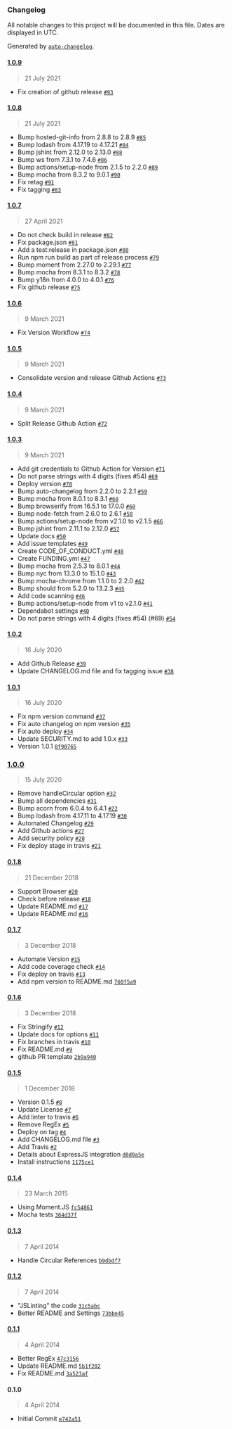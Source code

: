 ### Changelog

All notable changes to this project will be documented in this file. Dates are displayed in UTC.

Generated by [`auto-changelog`](https://github.com/CookPete/auto-changelog).

#### [1.0.9](https://github.com/fmenezes/json-stringify-date/compare/1.0.8...1.0.9)

> 21 July 2021

- Fix creation of github release [`#93`](https://github.com/fmenezes/json-stringify-date/pull/93)

#### [1.0.8](https://github.com/fmenezes/json-stringify-date/compare/1.0.7...1.0.8)

> 21 July 2021

- Bump hosted-git-info from 2.8.8 to 2.8.9 [`#85`](https://github.com/fmenezes/json-stringify-date/pull/85)
- Bump lodash from 4.17.19 to 4.17.21 [`#84`](https://github.com/fmenezes/json-stringify-date/pull/84)
- Bump jshint from 2.12.0 to 2.13.0 [`#88`](https://github.com/fmenezes/json-stringify-date/pull/88)
- Bump ws from 7.3.1 to 7.4.6 [`#86`](https://github.com/fmenezes/json-stringify-date/pull/86)
- Bump actions/setup-node from 2.1.5 to 2.2.0 [`#89`](https://github.com/fmenezes/json-stringify-date/pull/89)
- Bump mocha from 8.3.2 to 9.0.1 [`#90`](https://github.com/fmenezes/json-stringify-date/pull/90)
- Fix retag [`#91`](https://github.com/fmenezes/json-stringify-date/pull/91)
- Fix tagging [`#83`](https://github.com/fmenezes/json-stringify-date/pull/83)

#### [1.0.7](https://github.com/fmenezes/json-stringify-date/compare/1.0.6...1.0.7)

> 27 April 2021

- Do not check build in release [`#82`](https://github.com/fmenezes/json-stringify-date/pull/82)
- Fix package.json [`#81`](https://github.com/fmenezes/json-stringify-date/pull/81)
- Add a test:release in package.json [`#80`](https://github.com/fmenezes/json-stringify-date/pull/80)
- Run npm run build as part of release process [`#79`](https://github.com/fmenezes/json-stringify-date/pull/79)
- Bump moment from 2.27.0 to 2.29.1 [`#77`](https://github.com/fmenezes/json-stringify-date/pull/77)
- Bump mocha from 8.3.1 to 8.3.2 [`#78`](https://github.com/fmenezes/json-stringify-date/pull/78)
- Bump y18n from 4.0.0 to 4.0.1 [`#76`](https://github.com/fmenezes/json-stringify-date/pull/76)
- Fix github release [`#75`](https://github.com/fmenezes/json-stringify-date/pull/75)

#### [1.0.6](https://github.com/fmenezes/json-stringify-date/compare/1.0.5...1.0.6)

> 9 March 2021

- Fix Version Workflow [`#74`](https://github.com/fmenezes/json-stringify-date/pull/74)

#### [1.0.5](https://github.com/fmenezes/json-stringify-date/compare/1.0.4...1.0.5)

> 9 March 2021

- Consolidate version and release Github Actions [`#73`](https://github.com/fmenezes/json-stringify-date/pull/73)

#### [1.0.4](https://github.com/fmenezes/json-stringify-date/compare/1.0.3...1.0.4)

> 9 March 2021

- Split Release Github Action [`#72`](https://github.com/fmenezes/json-stringify-date/pull/72)

#### [1.0.3](https://github.com/fmenezes/json-stringify-date/compare/1.0.2...1.0.3)

> 9 March 2021

- Add git credentials to Github Action for Version [`#71`](https://github.com/fmenezes/json-stringify-date/pull/71)
- Do not parse strings with 4 digits (fixes #54) [`#69`](https://github.com/fmenezes/json-stringify-date/pull/69)
- Deploy version [`#70`](https://github.com/fmenezes/json-stringify-date/pull/70)
- Bump auto-changelog from 2.2.0 to 2.2.1 [`#59`](https://github.com/fmenezes/json-stringify-date/pull/59)
- Bump mocha from 8.0.1 to 8.3.1 [`#68`](https://github.com/fmenezes/json-stringify-date/pull/68)
- Bump browserify from 16.5.1 to 17.0.0 [`#60`](https://github.com/fmenezes/json-stringify-date/pull/60)
- Bump node-fetch from 2.6.0 to 2.6.1 [`#58`](https://github.com/fmenezes/json-stringify-date/pull/58)
- Bump actions/setup-node from v2.1.0 to v2.1.5 [`#66`](https://github.com/fmenezes/json-stringify-date/pull/66)
- Bump jshint from 2.11.1 to 2.12.0 [`#57`](https://github.com/fmenezes/json-stringify-date/pull/57)
- Update docs [`#50`](https://github.com/fmenezes/json-stringify-date/pull/50)
- Add issue templates [`#49`](https://github.com/fmenezes/json-stringify-date/pull/49)
- Create CODE_OF_CONDUCT.yml [`#48`](https://github.com/fmenezes/json-stringify-date/pull/48)
- Create FUNDING.yml [`#47`](https://github.com/fmenezes/json-stringify-date/pull/47)
- Bump mocha from 2.5.3 to 8.0.1 [`#44`](https://github.com/fmenezes/json-stringify-date/pull/44)
- Bump nyc from 13.3.0 to 15.1.0 [`#43`](https://github.com/fmenezes/json-stringify-date/pull/43)
- Bump mocha-chrome from 1.1.0 to 2.2.0 [`#42`](https://github.com/fmenezes/json-stringify-date/pull/42)
- Bump should from 5.2.0 to 13.2.3 [`#45`](https://github.com/fmenezes/json-stringify-date/pull/45)
- Add code scanning [`#46`](https://github.com/fmenezes/json-stringify-date/pull/46)
- Bump actions/setup-node from v1 to v2.1.0 [`#41`](https://github.com/fmenezes/json-stringify-date/pull/41)
- Dependabot settings [`#40`](https://github.com/fmenezes/json-stringify-date/pull/40)
- Do not parse strings with 4 digits (fixes #54) (#69) [`#54`](https://github.com/fmenezes/json-stringify-date/issues/54)

#### [1.0.2](https://github.com/fmenezes/json-stringify-date/compare/1.0.1...1.0.2)

> 16 July 2020

- Add Github Release [`#39`](https://github.com/fmenezes/json-stringify-date/pull/39)
- Update CHANGELOG.md file and fix tagging issue [`#38`](https://github.com/fmenezes/json-stringify-date/pull/38)

#### [1.0.1](https://github.com/fmenezes/json-stringify-date/compare/1.0.0...1.0.1)

> 16 July 2020

- Fix npm version command [`#37`](https://github.com/fmenezes/json-stringify-date/pull/37)
- Fix auto changelog on npm version [`#35`](https://github.com/fmenezes/json-stringify-date/pull/35)
- Fix auto deploy [`#34`](https://github.com/fmenezes/json-stringify-date/pull/34)
- Update SECURITY.md to add 1.0.x [`#33`](https://github.com/fmenezes/json-stringify-date/pull/33)
- Version 1.0.1 [`8f90765`](https://github.com/fmenezes/json-stringify-date/commit/8f90765c6de0ee49249dc14ca59b278f0c9e9d35)

### [1.0.0](https://github.com/fmenezes/json-stringify-date/compare/0.1.8...1.0.0)

> 15 July 2020

- Remove handleCircular option [`#32`](https://github.com/fmenezes/json-stringify-date/pull/32)
- Bump all dependencies [`#31`](https://github.com/fmenezes/json-stringify-date/pull/31)
- Bump acorn from 6.0.4 to 6.4.1 [`#22`](https://github.com/fmenezes/json-stringify-date/pull/22)
- Bump lodash from 4.17.11 to 4.17.19 [`#30`](https://github.com/fmenezes/json-stringify-date/pull/30)
- Automated Changelog [`#29`](https://github.com/fmenezes/json-stringify-date/pull/29)
- Add Github actions [`#27`](https://github.com/fmenezes/json-stringify-date/pull/27)
- Add security policy [`#28`](https://github.com/fmenezes/json-stringify-date/pull/28)
- Fix deploy stage in travis [`#21`](https://github.com/fmenezes/json-stringify-date/pull/21)

#### [0.1.8](https://github.com/fmenezes/json-stringify-date/compare/0.1.7...0.1.8)

> 21 December 2018

- Support Browser [`#20`](https://github.com/fmenezes/json-stringify-date/pull/20)
- Check before release [`#18`](https://github.com/fmenezes/json-stringify-date/pull/18)
- Update README.md [`#17`](https://github.com/fmenezes/json-stringify-date/pull/17)
- Update README.md [`#16`](https://github.com/fmenezes/json-stringify-date/pull/16)

#### [0.1.7](https://github.com/fmenezes/json-stringify-date/compare/0.1.6...0.1.7)

> 3 December 2018

- Automate Version [`#15`](https://github.com/fmenezes/json-stringify-date/pull/15)
- Add code coverage check [`#14`](https://github.com/fmenezes/json-stringify-date/pull/14)
- Fix deploy on travis [`#13`](https://github.com/fmenezes/json-stringify-date/pull/13)
- Add npm version to README.md [`760f5a9`](https://github.com/fmenezes/json-stringify-date/commit/760f5a9c2487f1df3ba36273c9b834c99762a86a)

#### [0.1.6](https://github.com/fmenezes/json-stringify-date/compare/0.1.5...0.1.6)

> 3 December 2018

- Fix Stringify [`#12`](https://github.com/fmenezes/json-stringify-date/pull/12)
- Update docs for options [`#11`](https://github.com/fmenezes/json-stringify-date/pull/11)
- Fix branches in travis [`#10`](https://github.com/fmenezes/json-stringify-date/pull/10)
- Fix README.md [`#9`](https://github.com/fmenezes/json-stringify-date/pull/9)
- github PR template [`2b9a940`](https://github.com/fmenezes/json-stringify-date/commit/2b9a9407a0a95c4a194d2efe5c70704744037ab5)

#### [0.1.5](https://github.com/fmenezes/json-stringify-date/compare/0.1.4...0.1.5)

> 1 December 2018

- Version 0.1.5 [`#8`](https://github.com/fmenezes/json-stringify-date/pull/8)
- Update License [`#7`](https://github.com/fmenezes/json-stringify-date/pull/7)
- Add linter to travis [`#6`](https://github.com/fmenezes/json-stringify-date/pull/6)
- Remove RegEx [`#5`](https://github.com/fmenezes/json-stringify-date/pull/5)
- Deploy on tag [`#4`](https://github.com/fmenezes/json-stringify-date/pull/4)
- Add CHANGELOG.md file [`#3`](https://github.com/fmenezes/json-stringify-date/pull/3)
- Add Travis [`#2`](https://github.com/fmenezes/json-stringify-date/pull/2)
- Details about ExpressJS integration [`d0d0a5e`](https://github.com/fmenezes/json-stringify-date/commit/d0d0a5e55160732ef9738e509d0be314ff99676d)
- Install instructions [`1175ce1`](https://github.com/fmenezes/json-stringify-date/commit/1175ce134aee33e31087aa8915c4bb843f0416b3)

#### [0.1.4](https://github.com/fmenezes/json-stringify-date/compare/0.1.3...0.1.4)

> 23 March 2015

- Using Moment.JS [`fc54861`](https://github.com/fmenezes/json-stringify-date/commit/fc548618c8f38490d7cc1e3250bc98c4fe1cdf03)
- Mocha tests [`364d37f`](https://github.com/fmenezes/json-stringify-date/commit/364d37fcf7ad25bcc8e7987a47679c8df61617ad)

#### [0.1.3](https://github.com/fmenezes/json-stringify-date/compare/0.1.2...0.1.3)

> 7 April 2014

- Handle Circular References [`b9dbdf7`](https://github.com/fmenezes/json-stringify-date/commit/b9dbdf7ede8fac65763a8d398e00d20b3a910295)

#### [0.1.2](https://github.com/fmenezes/json-stringify-date/compare/0.1.1...0.1.2)

> 7 April 2014

- "JSLinting" the code [`31c5abc`](https://github.com/fmenezes/json-stringify-date/commit/31c5abca8b223bc264c8696d1232ce059618e551)
- Better README and Settings [`73bbe45`](https://github.com/fmenezes/json-stringify-date/commit/73bbe45bcd4f647b0778d74e82d0689befd26f29)

#### [0.1.1](https://github.com/fmenezes/json-stringify-date/compare/0.1.0...0.1.1)

> 4 April 2014

- Better RegEx [`47c3156`](https://github.com/fmenezes/json-stringify-date/commit/47c3156de239d040d18475f9879c9e5b51741055)
- Update README.md [`5b1f202`](https://github.com/fmenezes/json-stringify-date/commit/5b1f20250d7dd4faf48067e867d3fb3be938b7ec)
- Fix README.md [`3a523af`](https://github.com/fmenezes/json-stringify-date/commit/3a523af09acc485293bbfb4f47ae9cdcda85baf9)

#### 0.1.0

> 4 April 2014

- Initial Commit [`e742a51`](https://github.com/fmenezes/json-stringify-date/commit/e742a51d373823dc7ef76238dc8642ef903524fe)
